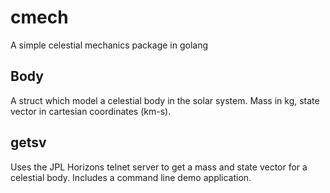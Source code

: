 # cmech
A simple celestial mechanics package in golang

## Body
A struct which model a celestial body in the solar system.
Mass in kg, state vector in cartesian coordinates (km-s).

## getsv
Uses the JPL Horizons telnet server to get a mass and state vector for a celestial body.  Includes a command line demo application.

